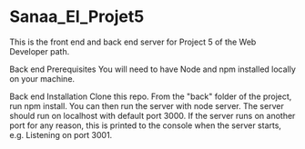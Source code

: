 # Sanaa_El_Projet5

This is the front end and back end server for Project 5 of the Web Developer path.

Back end Prerequisites
You will need to have Node and npm installed locally on your machine.

Back end Installation
Clone this repo. From the "back" folder of the project, run npm install. You can then run the server with node server. The server should run on localhost with default port 3000. If the server runs on another port for any reason, this is printed to the console when the server starts, e.g. Listening on port 3001.
